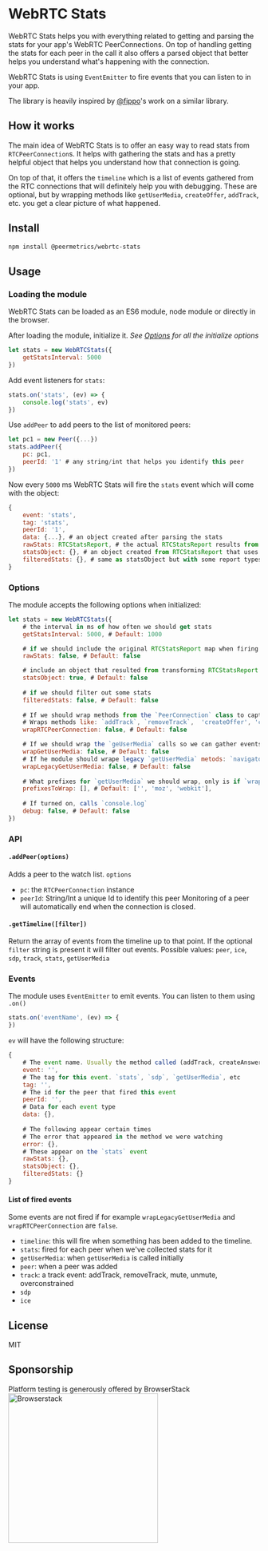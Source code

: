 # WebRTC Stats

WebRTC Stats helps you with everything related to getting and parsing the stats for your app's WebRTC PeerConnections.
On top of handling getting the stats for each peer in the call it also offers a parsed object that better helps you understand what's happening with the connection.

WebRTC Stats is using `EventEmitter` to fire events that you can listen to in your app.

The library is heavily inspired by [@fippo](https://github.com/fippo)'s work on a similar library.

## How it works

The main idea of WebRTC Stats is to offer an easy way to read stats from `RTCPeerConnection`s. It helps with gathering the stats and has a pretty helpful object that helps you understand how that connection is going.

On top of that, it offers the `timeline` which is a list of events gathered from the RTC connections that will definitely help you with debugging. These are optional, but by wrapping methods like `getUserMedia`, `createOffer`, `addTrack`, etc. you get a clear picture of what happened.

## Install
```sh
npm install @peermetrics/webrtc-stats
```

## Usage
### Loading the module
WebRTC Stats can be loaded as an ES6 module, node module or directly in the browser.

After loading the module, initialize it. 
*See [Options](#options) for all the initialize options*
```js
let stats = new WebRTCStats({
    getStatsInterval: 5000
})
```
Add event listeners for `stats`:
```js
stats.on('stats', (ev) => {
    console.log('stats', ev)
})
```
Use `addPeer` to add peers to the list of monitored peers:
```js
let pc1 = new Peer({...})
stats.addPeer({
    pc: pc1,
    peerId: '1' # any string/int that helps you identify this peer
})
```
Now every `5000` ms  WebRTC Stats will fire the `stats` event which will come with the object:
```js
{
    event: 'stats',
    tag: 'stats',
    peerId: '1',
    data: {...}, # an object created after parsing the stats
    rawStats: RTCStatsReport, # the actual RTCStatsReport results from `getStats()`
    statsObject: {}, # an object created from RTCStatsReport that uses the `id` for each report as a key
    filteredStats: {}, # same as statsObject but with some report types filtered out (eg: `codec`, `certificate`)
}
```

### Options
The module accepts the following options when initialized:
```js
let stats = new WebRTCStats({
    # the interval in ms of how often we should get stats
    getStatsInterval: 5000, # Default: 1000

    # if we should include the original RTCStatsReport map when firing the `stats` event
    rawStats: false, # Default: false

    # include an object that resulted from transforming RTCStatsReport into an oject (`report.id` as the key)
    statsObject: true, # Default: false
    
    # if we should filter out some stats
    filteredStats: false, # Default: false
    
    # If we should wrap methods from the `PeerConnection` class to capture events in the timeline. 
    # Wraps methods like: `addTrack`, `removeTrack`,  'createOffer', 'createAnswer', etc
    wrapRTCPeerConnection: false, # Default: false

    # If we should wrap the `geUserMedia` calls so we can gather events when the methods is called or success/error
    wrapGetUserMedia: false, # Default: false
    # If he module should wrape legacy `getUserMedia` metods: `navigator.getUserMedia`, `navigator.mozGetUserMedia`, navigator.webkitGetUserMedia
    wrapLegacyGetUserMedia: false, # Default: false
    
    # What prefixes for `getUserMedia` we should wrap, only is if `wrapLegacyGetUserMedia` is true
    prefixesToWrap: [], # Default: ['', 'moz', 'webkit'],
    
    # If turned on, calls `console.log`
    debug: false, # Default: false
})
```

### API
#### `.addPeer(options)`
Adds a peer to the watch list.
`options`

  - `pc`: the `RTCPeerConnection` instance
  - `peerId`: String/Int a unique Id to identify this peer
Monitoring of a peer will automatically end when the connection is closed.

#### `.getTimeline([filter])`
Return the array of events from the timeline up to that point.
If the optional `filter` string is present it will filter out events. Possible values: `peer`, `ice`, `sdp`, `track`, `stats`, `getUserMedia`

### Events
The module uses `EventEmitter` to emit events. You can listen to them using `.on()`
```js
stats.on('eventName', (ev) => {
})
```
`ev` will have the following structure:

```js
{
    # The event name. Usually the method called (addTrack, createAnswer)
    event: '', 
    # The tag for this event. `stats`, `sdp`, `getUserMedia`, etc
    tag: '',
    # The id for the peer that fired this event
    peerId: '',
    # Data for each event type
    data: {},
    
    # The following appear certain times
    # The error that appeared in the method we were watching
    error: {},
    # These appear on the `stats` event
    rawStats: {},
    statsObject: {},
    filteredStats: {}
}
```

#### List of fired events
Some events are not fired if for example `wrapLegacyGetUserMedia` and `wrapRTCPeerConnection` are `false`.
- `timeline`: this will fire when something has been added to the timeline. 
- `stats`: fired for each peer when we've collected stats for it
- `getUserMedia`: when `getUserMedia` is called initially
- `peer`: when a peer was added
- `track`: a track event: addTrack, removeTrack, mute, unmute, overconstrained
- `sdp`
- `ice`

## License
MIT

## Sponsorship
Platform testing is generously offered by BrowserStack
<br>
<img src="https://user-images.githubusercontent.com/1862405/64006512-2b265a00-cb1b-11e9-9e28-d8afb305315a.png" alt="Browserstack" width="300">
